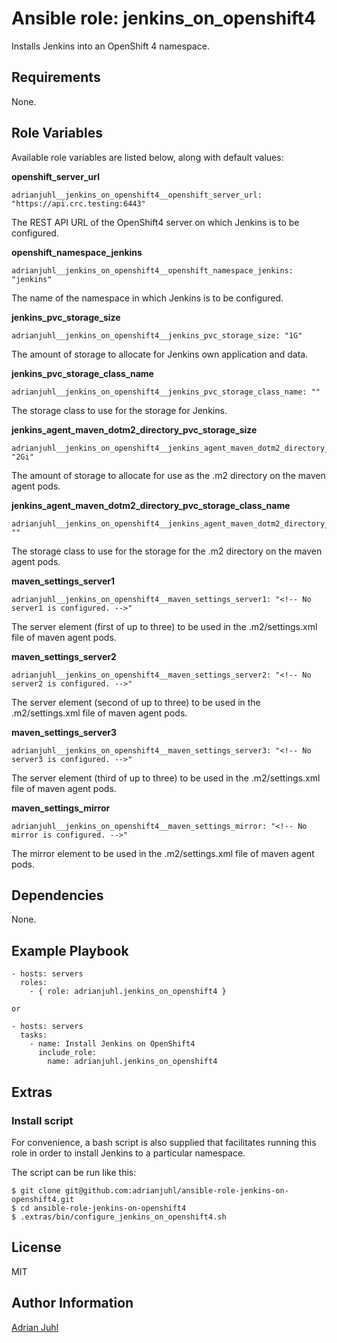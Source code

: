# Ansible role: jenkins_on_openshift4

Installs Jenkins into an OpenShift 4 namespace.

## Requirements

None.

## Role Variables

Available role variables are listed below, along with default values:

**openshift_server_url**

    adrianjuhl__jenkins_on_openshift4__openshift_server_url: "https://api.crc.testing:6443"

The REST API URL of the OpenShift4 server on which Jenkins is to be configured.

**openshift_namespace_jenkins**

    adrianjuhl__jenkins_on_openshift4__openshift_namespace_jenkins: "jenkins"

The name of the namespace in which Jenkins is to be configured.

**jenkins_pvc_storage_size**

    adrianjuhl__jenkins_on_openshift4__jenkins_pvc_storage_size: "1G"

The amount of storage to allocate for Jenkins own application and data.

**jenkins_pvc_storage_class_name**

    adrianjuhl__jenkins_on_openshift4__jenkins_pvc_storage_class_name: ""

The storage class to use for the storage for Jenkins.

**jenkins_agent_maven_dotm2_directory_pvc_storage_size**

    adrianjuhl__jenkins_on_openshift4__jenkins_agent_maven_dotm2_directory_pvc_storage_size: "2Gi"

The amount of storage to allocate for use as the .m2 directory on the maven agent pods.

**jenkins_agent_maven_dotm2_directory_pvc_storage_class_name**

    adrianjuhl__jenkins_on_openshift4__jenkins_agent_maven_dotm2_directory_pvc_storage_class_name: ""

The storage class to use for the storage for the .m2 directory on the maven agent pods.

**maven_settings_server1**

    adrianjuhl__jenkins_on_openshift4__maven_settings_server1: "<!-- No server1 is configured. -->"

The server element (first of up to three) to be used in the .m2/settings.xml file of maven agent pods.

**maven_settings_server2**

    adrianjuhl__jenkins_on_openshift4__maven_settings_server2: "<!-- No server2 is configured. -->"

The server element (second of up to three) to be used in the .m2/settings.xml file of maven agent pods.

**maven_settings_server3**

    adrianjuhl__jenkins_on_openshift4__maven_settings_server3: "<!-- No server3 is configured. -->"

The server element (third of up to three) to be used in the .m2/settings.xml file of maven agent pods.

**maven_settings_mirror**

    adrianjuhl__jenkins_on_openshift4__maven_settings_mirror: "<!-- No mirror is configured. -->"

The mirror element to be used in the .m2/settings.xml file of maven agent pods.

## Dependencies

None.

## Example Playbook
```
- hosts: servers
  roles:
    - { role: adrianjuhl.jenkins_on_openshift4 }

or

- hosts: servers
  tasks:
    - name: Install Jenkins on OpenShift4
      include_role:
        name: adrianjuhl.jenkins_on_openshift4
```

## Extras

### Install script

For convenience, a bash script is also supplied that facilitates running this role in order to install Jenkins to a particular namespace.

The script can be run like this:
```
$ git clone git@github.com:adrianjuhl/ansible-role-jenkins-on-openshift4.git
$ cd ansible-role-jenkins-on-openshift4
$ .extras/bin/configure_jenkins_on_openshift4.sh
```

## License

MIT

## Author Information

[Adrian Juhl](http://github.com/adrianjuhl)
